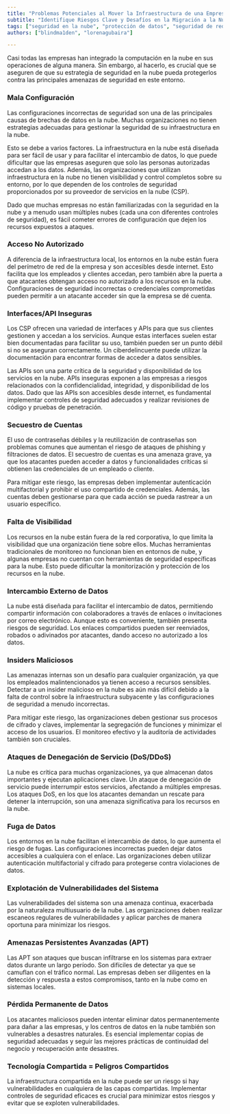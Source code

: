 ```yaml
---
title: "Problemas Potenciales al Mover la Infraestructura de una Empresa a la Nube"
subtitle: "Identifique Riesgos Clave y Desafíos en la Migración a la Nube: Desde Mala Configuración hasta Fugas de Datos y Amenazas Internas"
tags: ["seguridad en la nube", "protección de datos", "seguridad de redes"]
authors: ["blindma1den", "lorenagubaira"]

---
```


Casi todas las empresas han integrado la computación en la nube en sus operaciones de alguna manera. Sin embargo, al hacerlo, es crucial que se aseguren de que su estrategia de seguridad en la nube pueda protegerlos contra las principales amenazas de seguridad en este entorno.

### **Mala Configuración**

Las configuraciones incorrectas de seguridad son una de las principales causas de brechas de datos en la nube. Muchas organizaciones no tienen estrategias adecuadas para gestionar la seguridad de su infraestructura en la nube.

Esto se debe a varios factores. La infraestructura en la nube está diseñada para ser fácil de usar y para facilitar el intercambio de datos, lo que puede dificultar que las empresas aseguren que solo las personas autorizadas accedan a los datos. Además, las organizaciones que utilizan infraestructura en la nube no tienen visibilidad y control completos sobre su entorno, por lo que dependen de los controles de seguridad proporcionados por su proveedor de servicios en la nube (CSP).

Dado que muchas empresas no están familiarizadas con la seguridad en la nube y a menudo usan múltiples nubes (cada una con diferentes controles de seguridad), es fácil cometer errores de configuración que dejen los recursos expuestos a ataques.

### **Acceso No Autorizado**

A diferencia de la infraestructura local, los entornos en la nube están fuera del perímetro de red de la empresa y son accesibles desde internet. Esto facilita que los empleados y clientes accedan, pero también abre la puerta a que atacantes obtengan acceso no autorizado a los recursos en la nube. Configuraciones de seguridad incorrectas o credenciales comprometidas pueden permitir a un atacante acceder sin que la empresa se dé cuenta.

### **Interfaces/API Inseguras**

Los CSP ofrecen una variedad de interfaces y APIs para que sus clientes gestionen y accedan a los servicios. Aunque estas interfaces suelen estar bien documentadas para facilitar su uso, también pueden ser un punto débil si no se aseguran correctamente. Un ciberdelincuente puede utilizar la documentación para encontrar formas de acceder a datos sensibles.

Las APIs son una parte crítica de la seguridad y disponibilidad de los servicios en la nube. APIs inseguras exponen a las empresas a riesgos relacionados con la confidencialidad, integridad, y disponibilidad de los datos. Dado que las APIs son accesibles desde internet, es fundamental implementar controles de seguridad adecuados y realizar revisiones de código y pruebas de penetración.

### **Secuestro de Cuentas**

El uso de contraseñas débiles y la reutilización de contraseñas son problemas comunes que aumentan el riesgo de ataques de phishing y filtraciones de datos. El secuestro de cuentas es una amenaza grave, ya que los atacantes pueden acceder a datos y funcionalidades críticas si obtienen las credenciales de un empleado o cliente.

Para mitigar este riesgo, las empresas deben implementar autenticación multifactorial y prohibir el uso compartido de credenciales. Además, las cuentas deben gestionarse para que cada acción se pueda rastrear a un usuario específico.

### **Falta de Visibilidad**

Los recursos en la nube están fuera de la red corporativa, lo que limita la visibilidad que una organización tiene sobre ellos. Muchas herramientas tradicionales de monitoreo no funcionan bien en entornos de nube, y algunas empresas no cuentan con herramientas de seguridad específicas para la nube. Esto puede dificultar la monitorización y protección de los recursos en la nube.

### **Intercambio Externo de Datos**

La nube está diseñada para facilitar el intercambio de datos, permitiendo compartir información con colaboradores a través de enlaces o invitaciones por correo electrónico. Aunque esto es conveniente, también presenta riesgos de seguridad. Los enlaces compartidos pueden ser reenviados, robados o adivinados por atacantes, dando acceso no autorizado a los datos.

### **Insiders Maliciosos**

Las amenazas internas son un desafío para cualquier organización, ya que los empleados malintencionados ya tienen acceso a recursos sensibles. Detectar a un insider malicioso en la nube es aún más difícil debido a la falta de control sobre la infraestructura subyacente y las configuraciones de seguridad a menudo incorrectas.

Para mitigar este riesgo, las organizaciones deben gestionar sus procesos de cifrado y claves, implementar la segregación de funciones y minimizar el acceso de los usuarios. El monitoreo efectivo y la auditoría de actividades también son cruciales.

### **Ataques de Denegación de Servicio (DoS/DDoS)**

La nube es crítica para muchas organizaciones, ya que almacenan datos importantes y ejecutan aplicaciones clave. Un ataque de denegación de servicio puede interrumpir estos servicios, afectando a múltiples empresas. Los ataques DoS, en los que los atacantes demandan un rescate para detener la interrupción, son una amenaza significativa para los recursos en la nube.

### **Fuga de Datos**

Los entornos en la nube facilitan el intercambio de datos, lo que aumenta el riesgo de fugas. Las configuraciones incorrectas pueden dejar datos accesibles a cualquiera con el enlace. Las organizaciones deben utilizar autenticación multifactorial y cifrado para protegerse contra violaciones de datos.

### **Explotación de Vulnerabilidades del Sistema**

Las vulnerabilidades del sistema son una amenaza continua, exacerbada por la naturaleza multiusuario de la nube. Las organizaciones deben realizar escaneos regulares de vulnerabilidades y aplicar parches de manera oportuna para minimizar los riesgos.

### **Amenazas Persistentes Avanzadas (APT)**

Las APT son ataques que buscan infiltrarse en los sistemas para extraer datos durante un largo período. Son difíciles de detectar ya que se camuflan con el tráfico normal. Las empresas deben ser diligentes en la detección y respuesta a estos compromisos, tanto en la nube como en sistemas locales.

### **Pérdida Permanente de Datos**

Los atacantes maliciosos pueden intentar eliminar datos permanentemente para dañar a las empresas, y los centros de datos en la nube también son vulnerables a desastres naturales. Es esencial implementar copias de seguridad adecuadas y seguir las mejores prácticas de continuidad del negocio y recuperación ante desastres.

### **Tecnología Compartida = Peligros Compartidos**

La infraestructura compartida en la nube puede ser un riesgo si hay vulnerabilidades en cualquiera de las capas compartidas. Implementar controles de seguridad eficaces es crucial para minimizar estos riesgos y evitar que se exploten vulnerabilidades.
